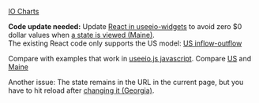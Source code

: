[IO Charts](../)

**Code update needed:** Update [React in useeio-widgets](https://github.com/modelearth/useeio-widgets/) to avoid zero $0 dollar values when [a state is viewed (Maine)](#state=ME).  
The existing React code only supports the US model: [US inflow-outflow](./)

Compare with examples that work in [useeio.js javascript](/useeio.js/footprint/).
Compare [US](/useeio.js/footprint/sector_scopes.html) and [Maine](/useeio.js/footprint/sector_scopes.html#state=ME)

Another issue: The state remains in the URL in the current page, but you have to hit reload after [changing it (Georgia)](#state=GA).
